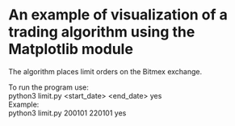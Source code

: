 # An example of visualization of a trading algorithm using the Matplotlib module

The algorithm places limit orders on the Bitmex exchange.  

To run the program use:  
python3 limit.py <start_date> <end_date> yes  
Example:  
python3 limit.py 200101 220101 yes
